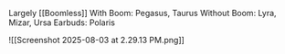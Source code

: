 Largely [[Boomless]]
With Boom: Pegasus, Taurus 
Without Boom: Lyra, Mizar, Ursa
Earbuds: Polaris

![[Screenshot 2025-08-03 at 2.29.13 PM.png]]